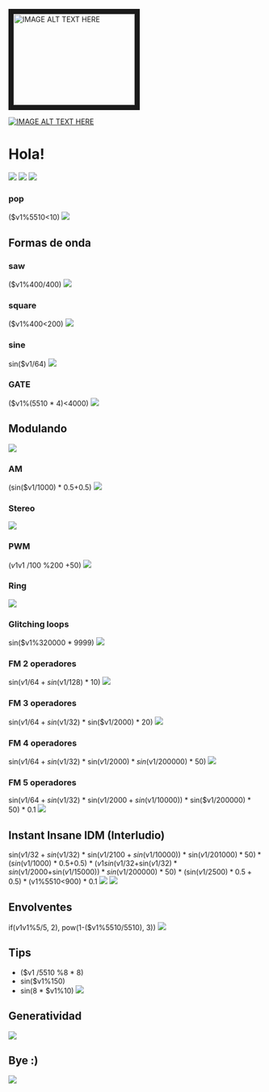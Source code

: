 <a href="http://www.youtube.com/watch?feature=player_embedded&v=xEAfMJ9KS9Q" target="_blank"><img src="http://img.youtube.com/vi/xEAfMJ9KS9Q/0.jpg" 
alt="IMAGE ALT TEXT HERE" width="240" height="180" border="10" /></a>

[![IMAGE ALT TEXT HERE](http://img.youtube.com/vi/xEAfMJ9KS9Q/0.jpg)](http://www.youtube.com/watch?v=xEAfMJ9KS9Q)

# Hola!
![](https://raw.githubusercontent.com/gabochi/gede/master/OneInputTutorial/01.png)
![](https://raw.githubusercontent.com/gabochi/gede/master/OneInputTutorial/02.png)
![](https://raw.githubusercontent.com/gabochi/gede/master/OneInputTutorial/03.png)
### pop
($v1%5510<10)
![](https://raw.githubusercontent.com/gabochi/gede/master/OneInputTutorial/04.png)
## Formas de onda
### saw
($v1%400/400)
![](https://raw.githubusercontent.com/gabochi/gede/master/OneInputTutorial/05.png)
### square
($v1%400<200)
![](https://raw.githubusercontent.com/gabochi/gede/master/OneInputTutorial/06.png)
### sine
sin($v1/64)
![](https://raw.githubusercontent.com/gabochi/gede/master/OneInputTutorial/07.png)
### GATE
($v1%(5510 * 4)<4000)
![](https://raw.githubusercontent.com/gabochi/gede/master/OneInputTutorial/08.png)
## Modulando
![](https://raw.githubusercontent.com/gabochi/gede/master/OneInputTutorial/09.png)
### AM
(sin($v1/1000) * 0.5+0.5)
![](https://raw.githubusercontent.com/gabochi/gede/master/OneInputTutorial/10.png)
### Stereo
![](https://raw.githubusercontent.com/gabochi/gede/master/OneInputTutorial/11.png)
### PWM
($v1 %400>$v1 /100 %200 +50)
![](https://raw.githubusercontent.com/gabochi/gede/master/OneInputTutorial/12.png)
### Ring
![](https://raw.githubusercontent.com/gabochi/gede/master/OneInputTutorial/13.png)
### Glitching loops
sin($v1%320000 * 9999)
![](https://raw.githubusercontent.com/gabochi/gede/master/OneInputTutorial/14.png)
### FM 2 operadores
sin($v1/64+sin($v1/128) * 10)
![](https://raw.githubusercontent.com/gabochi/gede/master/OneInputTutorial/15.png)
### FM 3 operadores
sin($v1/64+sin($v1/32) * sin($v1/2000) * 20)
![](https://raw.githubusercontent.com/gabochi/gede/master/OneInputTutorial/16.png)
### FM 4 operadores
sin($v1/64+sin($v1/32) * sin($v1/2000) * sin($v1/200000) * 50)
![](https://raw.githubusercontent.com/gabochi/gede/master/OneInputTutorial/17.png)
### FM 5 operadores
sin($v1/64+sin($v1/32) * sin($v1/2000+sin($v1/10000)) * sin($v1/200000) * 50) * 0.1
![](https://raw.githubusercontent.com/gabochi/gede/master/OneInputTutorial/18.png)
## Instant Insane IDM (Interludio)
sin($v1/32+sin($v1/32) * sin($v1/2100+sin($v1/10000)) * sin($v1/201000) * 50) * (sin($v1/1000) * 0.5+0.5) * ($v1%5510<1500) * 0.1;
sin($v1/32+sin($v1/32) * sin($v1/2000+sin($v1/15000)) * sin($v1/200000) * 50) * (sin($v1/2500) * 0.5+0.5) * ($v1%5510<900) * 0.1
![](https://raw.githubusercontent.com/gabochi/gede/master/OneInputTutorial/19.png)
![](https://raw.githubusercontent.com/gabochi/gede/master/OneInputTutorial/20.png)
## Envolventes
if($v1%5510<5, pow($v1%5/5, 2), pow(1-($v1%5510/5510), 3))
![](https://raw.githubusercontent.com/gabochi/gede/master/OneInputTutorial/21.png)
## Tips
+ ($v1 /5510 %8 * 8)
+ sin($v1%150)
+ sin(8 * $v1%10)
![](https://raw.githubusercontent.com/gabochi/gede/master/OneInputTutorial/22.png)
## Generatividad
![](https://raw.githubusercontent.com/gabochi/gede/master/OneInputTutorial/23.png)
## Bye :)
![](https://raw.githubusercontent.com/gabochi/gede/master/OneInputTutorial/24.png)

